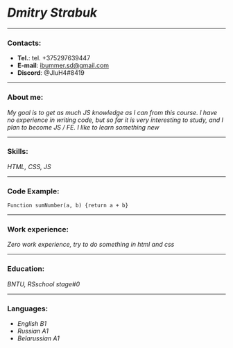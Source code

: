 # ***Dmitry Strabuk***
******

### Contacts:
- **Tel.**: tel. +375297639447
- **E-mail**: ibummer.sd@gmail.com
- **Discord**: @JluH4#8419
******

### About me:
*My goal is to get as much JS knowledge as I can from this course. I have no experience in writing code, but so far it is very interesting to study, and I plan to become JS / FE. I like to learn something new*
******

### Skills:
*HTML, CSS, JS*
******

### Code Example:
 `Function sumNumber(a, b) {return a + b}`
******

### Work experience: 
*Zero work experience, try to do something in html and css*
******

### Education:
*BNTU, RSschool stage#0*
******

### Languages:
- *English B1*
- *Russian A1*
- *Belarussian A1*